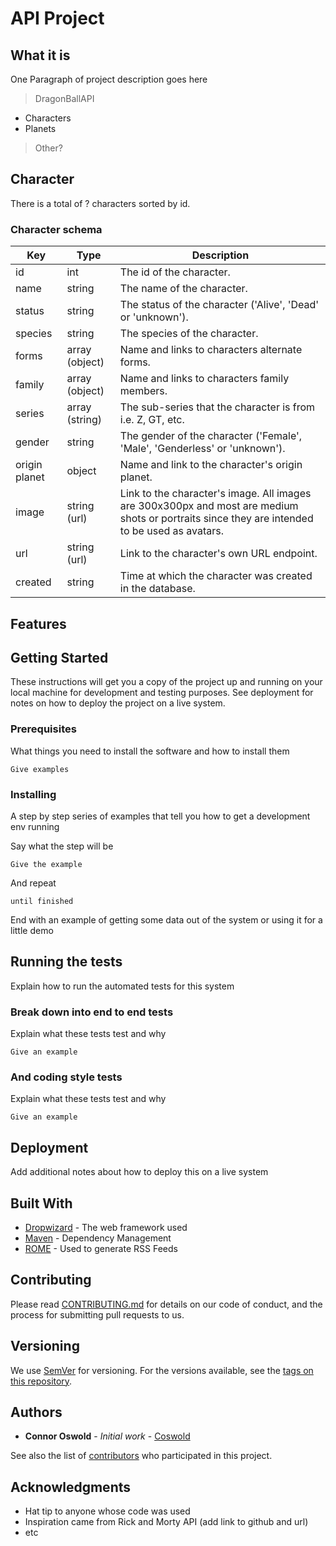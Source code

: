 # API Project

## What it is
One Paragraph of project description goes here
> DragonBallAPI
* Characters
* Planets

> Other?

## Character
There is a total of ? characters sorted by id.

### Character schema
|Key|Type|Description|
|---|---|---|
|id|int|The id of the character.
|name|string|The name of the character.
|status|string|The status of the character ('Alive', 'Dead' or 'unknown').
|species|string|The species of the character.
|forms|array (object)|Name and links to characters alternate forms.
|family|array (object)|Name and links to characters family members.
|series|array (string)|The sub-series that the character is from i.e. Z, GT, etc.
|gender|string|The gender of the character ('Female', 'Male', 'Genderless' or 'unknown').
|origin planet|object|Name and link to the character's origin planet.
|image|string (url)|Link to the character's image. All images are 300x300px and most are medium shots or portraits since they are intended to be used as avatars.
|url|string (url)|Link to the character's own URL endpoint.
|created|string|Time at which the character was created in the database.

## Features

## Getting Started

These instructions will get you a copy of the project up and running on your local machine for development and testing purposes. See deployment for notes on how to deploy the project on a live system.

### Prerequisites

What things you need to install the software and how to install them

```
Give examples
```

### Installing

A step by step series of examples that tell you how to get a development env running

Say what the step will be

```
Give the example
```

And repeat

```
until finished
```

End with an example of getting some data out of the system or using it for a little demo

## Running the tests

Explain how to run the automated tests for this system

### Break down into end to end tests

Explain what these tests test and why

```
Give an example
```

### And coding style tests

Explain what these tests test and why

```
Give an example
```

## Deployment

Add additional notes about how to deploy this on a live system

## Built With

* [Dropwizard](http://www.dropwizard.io/1.0.2/docs/) - The web framework used
* [Maven](https://maven.apache.org/) - Dependency Management
* [ROME](https://rometools.github.io/rome/) - Used to generate RSS Feeds

## Contributing

Please read [CONTRIBUTING.md](#) for details on our code of conduct, and the process for submitting pull requests to us.

## Versioning

We use [SemVer](http://semver.org/) for versioning. For the versions available, see the [tags on this repository](https://github.com/your/project/tags).

## Authors

* **Connor Oswold** - *Initial work* - [Coswold](https://github.com/Coswold)

See also the list of [contributors](https://github.com/coswold/My_API/contributors) who participated in this project.

## Acknowledgments

* Hat tip to anyone whose code was used
* Inspiration came from Rick and Morty API (add link to github and url)
* etc
